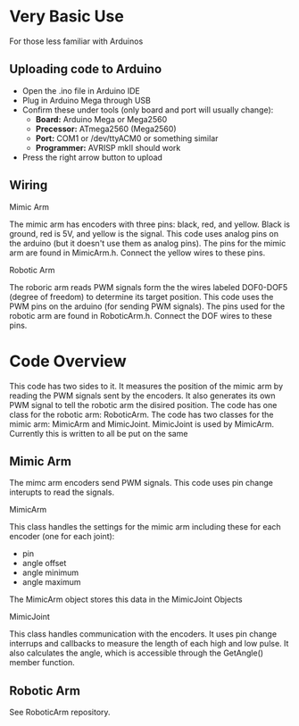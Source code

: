 Very Basic Use
==============
For those less familiar with Arduinos

Uploading code to Arduino
-------------------------
- Open the .ino file in Arduino IDE
- Plug in Arduino Mega through USB
- Confirm these under tools (only board and port will usually change):
  - **Board:** Arduino Mega or Mega2560
  - **Precessor:** ATmega2560 (Mega2560)
  - **Port:** COM1 or /dev/ttyACM0 or something similar
  - **Programmer:** AVRISP mkII should work
- Press the right arrow button to upload

Wiring
------

Mimic Arm 

The mimic arm has encoders with three pins: black, red, and yellow. Black is ground, red is 5V, and yellow is the signal. This code uses analog pins on the arduino (but it doesn't use them as analog pins). The pins for the mimic arm are found in MimicArm.h. Connect the yellow wires to these pins. 

Robotic Arm

The roboric arm reads PWM signals form the the wires labeled DOF0-DOF5 (degree of freedom) to determine its target position. This code uses the PWM pins on the arduino (for sending PWM signals). The pins used for the robotic arm are found in RoboticArm.h. Connect the DOF wires to these pins.

Code Overview
=============
This code has two sides to it. It measures the position of the mimic arm by reading the PWM signals sent by the encoders. It also generates its own PWM signal to tell the robotic arm the disired position. The code has one class for the robotic arm: RoboticArm. The code has two classes for the mimic arm: MimicArm and MimicJoint. MimicJoint is used by MimicArm. Currently this is written to all be put on the same

Mimic Arm
----------
The mimc arm encoders send PWM signals. This code uses pin change interupts to read the signals.

MimicArm

This class handles the settings for the mimic arm including these for each encoder (one for each joint):
  - pin
  - angle offset
  - angle minimum
  - angle maximum

The MimicArm object stores this data in the MimicJoint Objects

MimicJoint

This class handles communication with the encoders. It uses pin change interrups and callbacks to measure the length of each high and low pulse. It also calculates the angle, which is accessible through the GetAngle() member function.

Robotic Arm
-----------
See RoboticArm repository.
